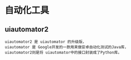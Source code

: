 # 自动化工具

## uiautomator2
```text
uiautomator2 是 uiautomator 的升级版，
uiautomator 是 Google开发的一款用来做安卓自动化测试的Java库，
uiautomator2则是将 uiautomator中的接口封装成了Python库。
```